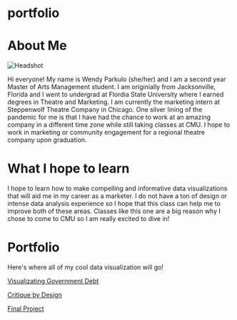 # portfolio

# About Me
![Headshot](https://user-images.githubusercontent.com/73760381/100806081-d77d7d00-33fd-11eb-9e4e-9f7c3b2bfc09.jpg)

Hi everyone! My name is Wendy Parkulo (she/her) and I am a second year Master of Arts Management student. I am originially from Jacksonville, Florida and I went to undergrad at Flordia State University where I earned degrees in Theatre and Marketing. I am currently the marketing intern at Steppenwolf Theatre Company in Chicago. One silver lining of the pandemic for me is that I have had the chance to work at an amazing company in a different time zone while still taking classes at CMU. I hope to work in marketing or community engagement for a regional theatre company upon graduation. 


# What I hope to learn
I hope to learn how to make compelling and informative data visualizations that will aid me in my career as a marketer. I do not have a ton of design or intense data analysis experience so I hope that this class can help me to improve both of these areas. Classes like this one are a big reason why I chose to come to CMU so I am really excited to dive in!

# Portfolio
Here's where all of my cool data visualization will go!

[Visualizating Government Debt](/dataviz2.md)

[Critique by Design](/dataviz3.md) 

[Final Project](/finalproject_WendyParkulo.md)

